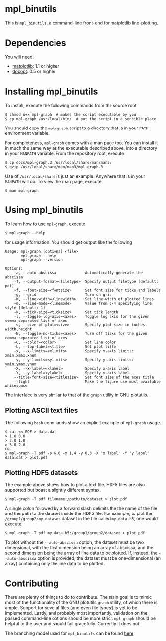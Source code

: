 mpl_binutils
============

This is `mpl_binutils`, a command-line front-end for matplotlib line-plotting.

Dependencies
============

You will need:

- [matplotlib](https://github.com/matplotlib/matplotlib): 1.1 or higher
- [docopt](https://github.com/docopt/docopt): 0.5 or higher

Installing mpl_binutils
=======================

To install, execute the following commands from the source root

    $ chmod u+x mpl-graph  # makes the script executable by you
    $ cp mpl-graph /usr/local/bin/  # put the script in a sensible place

You should copy the `mpl-graph` script to a directory that is in your `PATH`
environment variable.

For completeness, `mpl-graph` comes with a man page too. You can install it
in much the same way as the executable described above, into a directory in
your `MANPATH` variable. From the repository root, execute

    $ cp docs/mpl-graph.3 /usr/local/share/man/man3/
    $ gzip /usr/local/share/man/man3/mpl-graph.3

Use of `/usr/local/share` is just an example. Anywhere that is in your
`MANPATH` will do. To view the man page, execute

    $ man mpl-graph

Using mpl_binutils
==================

To learn how to use `mpl-graph`, execute

    $ mpl-graph --help

for usage information. You should get output like the following

    Usage: mpl-graph [options] <file>
           mpl-graph --help
           mpl-graph --version

    Options:
        -a, --auto-abscissa             Automatically generate the abscissa
        -T, --output-format=<filetype>  Specify output filetype [default: pdf]
        -f, --font-size=<fontsize>      Set font size for ticks and labels
        -g, --grid                      Turn on grid
        -W, --line-width=<linewidth>    Set line-width of plotted lines
        -m, --line-mode=<linemode>      Value from 1-4 specifying line style [default: 1]
        -k, --tick-size=<ticksize>      Set tick length
        -l, --toggle-log-axis=<axes>    Toggle log axis for the given comma-separated list of axes
        -s, --size-of-plot=<size>       Specify plot size in inches: width,height
        -N, --toggle-no-ticks=<axes>    Turn off ticks for the given comma-separated list of axes
        -C, --color=<color>             Set line color
        -L, --top-label=<title>         Set plot title
        -x, --x-limits=<xlimits>        Specify x-axis limits: xmin,xmax,xnum
        -y, --y-limits=<ylimits>        Specify y-axis limits: ymin,ymax,ynum
        -X, --x-label=<xlabel>          Specify x-axis label
        -Y, --y-label=<ylabel>          Specify y-axis label
        --title-font-size=<titlesize>   Set font size of the axes title
        --tight                         Make the figure use most available whitespace

The interface is very similar to that of the `graph` utility in GNU plotutils.

Plotting ASCII text files
-------------------------

The following `bash` commands show an explicit example of `mpl-graph` usage.

    $ cat << EOF > data.dat
    > 1.0 0.0
    > 2.0 1.0
    > 3.0 2.0
    EOF
    $ mpl-graph -T pdf -s 6,6 -x 1,4 -y 0,3 -X 'x label' -Y 'y label' data.dat > plot.pdf

Plotting HDF5 datasets
----------------------

The example above shows how to plot a text file. HDF5 files are also supported
but boast a slightly different syntax. 

    $ mpl-graph -T pdf filename:/path/to/dataset > plot.pdf

A single colon followed by a forward slash delimits the the name of the file
and the path to the dataset inside the HDF5 file. For example, to plot the
`/group1/group2/my_dataset` dataset in the file called `my_data.h5`, one would
execute:

    $ mpl-graph -T pdf my_data.h5:/group1/group2/dataset > plot.pdf

To plot without the `--auto-abscissa` option, the dataset must be two
dimensional, with the first dimension being an array of abscissa, and the
second dimension being the array of line data to be plotted. If, instead, the
`--auto-abscissa` option is provided, the dataset must be one-dimensional (an
array) containing only the line data to be plotted.

Contributing
============

There are plenty of things to do to contribute. The main goal is to mimic most
of the functionality of the GNU plotutils `graph` utility, of which there is
ample. Support for several files (and even file types!) is yet to be
implemented. Lastly, and probably most importantly, validation on the passed
command-line options should be more strict. `mpl-graph` should be helpful to
the user and should fail gracefully. Currently it does not.

The branching model used for `mpl_binutils` can be found
[here](http://nvie.com/posts/a-successful-git-branching-model/).
